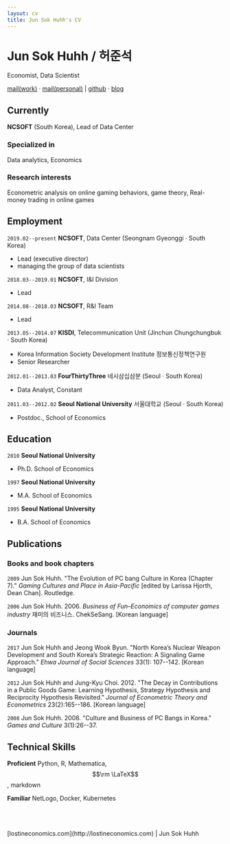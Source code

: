 ```yaml
---
layout: cv
title: Jun Sok Huhh's CV
---
```

# Jun Sok Huhh / 허준석
Economist, Data Scientist

<div id="webaddress">
<a href="mailto: junsokhuhh@ncsoft.com">mail(work)</a>
&middot;
<a href="mailto: anarinsk@gmail.com">mail(personal)</a>
| 
<a href="https://github.com/anarinsk">github</a>
&middot;
<a href="http://lostineconomics.com">blog</a>
</div>

## Currently

__NCSOFT__ (South Korea), Lead of Data Center

### Specialized in

Data analytics, Economics 

### Research interests

Econometric analysis on online gaming behaviors, game theory, Real-money trading in online games 

## Employment 

`2019.02--present`
__NCSOFT__, Data Center (Seongnam Gyeonggi  &#183; South Korea)
- Lead (executive director)
- managing the group of data scientists

`2018.03--2019.01`
__NCSOFT__, I&I Division 
- Lead 

`2014.08--2018.03`
__NCSOFT__, R&I Team
- Lead 

 `2013.05--2014.07`
__KISDI__, Telecommunication Unit (Jinchun Chungchungbuk  &#183; South Korea)
- Korea Information Society Development Institute 정보통신정책연구원
- Senior Researcher 

`2012.01--2013.03`
__FourThirtyThree__ 네시삼십삼분 (Seoul  &#183; South Korea) 
- Data Analyst, Constant

`2011.03--2012.02`
__Seoul National University__ 서울대학교 (Seoul  &#183; South Korea) 
- Postdoc., School of Economics 

## Education

`2010`
__Seoul National University__
- Ph.D. School of Economics

`1997`
__Seoul National University__
- M.A. School of Economics 

`1995`
__Seoul National University__ 
- B.A. School of Economics

## Publications

### Books and book chapters 

`2009`
Jun Sok Huhh. "The Evolution of PC bang Culture in Korea (Chapter 7)." *Gaming Cultures and Place in Asia-Pacific* [edited by Larissa Hjorth, Dean Chan]. Routledge.

`2006`
Jun Sok Huhh. 2006. *Business of Fun–Economics of computer games industry* 재미의 비즈니스. ChekSeSang. [Korean language]

### Journals

`2017`
Jun Sok Huhh and Jeong Wook Byun. "North Korea’s Nuclear Weapon Development and South Korea’s Strategic Reaction: A Signaling Game Approach." *Ehwa Journal of Social Sciences* 33(1): 107--142. [Korean language]

`2012`
Jun Sok Huhh and Jung-Kyu Choi. 2012. "The Decay in Contributions in a Public Goods Game: Learning Hypothesis, Strategy Hypothesis and Reciprocity Hypothesis Revisited." *Journal of Econometric Theory and Econometrics* 23(2):165--186. [Korean language]

`2008`
Jun Sok Huhh. 2008. "Culture and Business of PC Bangs in Korea." *Games and Culture* 3(1):26--37.

## Technical Skills 

__Proficient__
Python, R, Mathematica, $$\rm \LaTeX$$, markdown

__Familiar__
NetLogo, Docker, Kubernetes

<br>
<br>
<br>
[lostineconomics.com](http://lostineconomics.com) | Jun Sok Huhh 

<!-- ### Footer

Last updated: May 2021 -->


